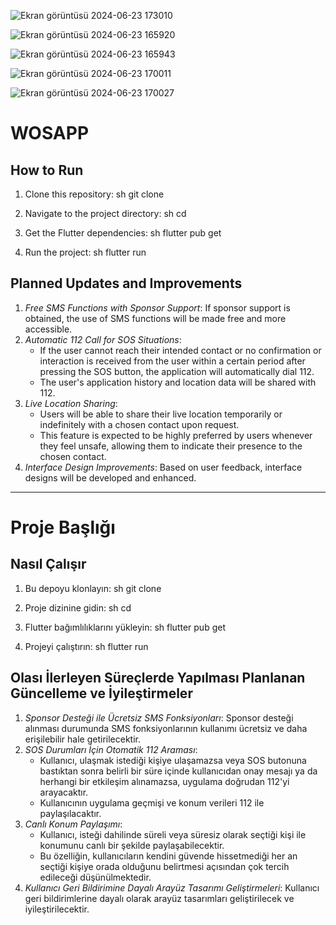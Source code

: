 
![Ekran görüntüsü 2024-06-23 173010](https://github.com/zelissof/WosApp/assets/120017515/6f3e14b2-78a9-4bfb-98d2-ab91e2b349a6)


![Ekran görüntüsü 2024-06-23 165920](https://github.com/zelissof/WosApp/assets/120017515/94e9588f-2790-4222-ac06-1ae4e8c210d1)


![Ekran görüntüsü 2024-06-23 165943](https://github.com/zelissof/WosApp/assets/120017515/9622c0aa-26ab-4024-8127-e72c94f162b8)


![Ekran görüntüsü 2024-06-23 170011](https://github.com/zelissof/WosApp/assets/120017515/97624bdf-f11c-4045-921a-b65d7a73fed3)


![Ekran görüntüsü 2024-06-23 170027](https://github.com/zelissof/WosApp/assets/120017515/19aa886f-cd36-460f-96f2-06edf60daf1a)


# WOSAPP

## How to Run

1. Clone this repository:
    sh
    git clone <repository-url>
    
2. Navigate to the project directory:
    sh
    cd <project-directory>
    
3. Get the Flutter dependencies:
    sh
    flutter pub get
    
4. Run the project:
    sh
    flutter run
    

## Planned Updates and Improvements

1. *Free SMS Functions with Sponsor Support*: If sponsor support is obtained, the use of SMS functions will be made free and more accessible.
2. *Automatic 112 Call for SOS Situations*: 
    - If the user cannot reach their intended contact or no confirmation or interaction is received from the user within a certain period after pressing the SOS button, the application will automatically dial 112.
    - The user's application history and location data will be shared with 112.
3. *Live Location Sharing*: 
    - Users will be able to share their live location temporarily or indefinitely with a chosen contact upon request.
    - This feature is expected to be highly preferred by users whenever they feel unsafe, allowing them to indicate their presence to the chosen contact.
4. *Interface Design Improvements*: Based on user feedback, interface designs will be developed and enhanced.

---

# Proje Başlığı

## Nasıl Çalışır

1. Bu depoyu klonlayın:
    sh
    git clone <depo-url>
    
2. Proje dizinine gidin:
    sh
    cd <proje-dizini>
    
3. Flutter bağımlılıklarını yükleyin:
    sh
    flutter pub get
    
4. Projeyi çalıştırın:
    sh
    flutter run
    

## Olası İlerleyen Süreçlerde Yapılması Planlanan Güncelleme ve İyileştirmeler

1. *Sponsor Desteği ile Ücretsiz SMS Fonksiyonları*: Sponsor desteği alınması durumunda SMS fonksiyonlarının kullanımı ücretsiz ve daha erişilebilir hale getirilecektir.
2. *SOS Durumları İçin Otomatik 112 Araması*:
    - Kullanıcı, ulaşmak istediği kişiye ulaşamazsa veya SOS butonuna bastıktan sonra belirli bir süre içinde kullanıcıdan onay mesajı ya da herhangi bir etkileşim alınamazsa, uygulama doğrudan 112'yi arayacaktır.
    - Kullanıcının uygulama geçmişi ve konum verileri 112 ile paylaşılacaktır.
3. *Canlı Konum Paylaşımı*:
    - Kullanıcı, isteği dahilinde süreli veya süresiz olarak seçtiği kişi ile konumunu canlı bir şekilde paylaşabilecektir.
    - Bu özelliğin, kullanıcıların kendini güvende hissetmediği her an seçtiği kişiye orada olduğunu belirtmesi açısından çok tercih edileceği düşünülmektedir.
4. *Kullanıcı Geri Bildirimine Dayalı Arayüz Tasarımı Geliştirmeleri*: Kullanıcı geri bildirimlerine dayalı olarak arayüz tasarımları geliştirilecek ve iyileştirilecektir.
